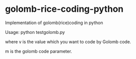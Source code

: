 # golomb-rice-coding-python
Implementation of golomb(rice)coding in python

Usage: python testgolomb.py

where v is the value which you want to code by Golomb code. 

m is the golomb code parameter.
